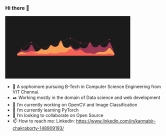 ### Hi there 👋

<img src="Github.gif" height = 200 width = 400> <br>
- 📗 A sophomore pursuing B-Tech in Computer Science Engineering from VIT Chennai.
- ✒️ Working mostly in the domain of Data science and web development
- 🔭 I’m currently working on OpenCV and Image Classification <br>
- 🌱 I’m currently learning PyTorch <br>
- 👯 I’m looking to collaborate on Open Source <br>
- 📫 How to reach me: Linkedin: https://www.linkedin.com/in/karmabir-chakraborty-148909193/ <br>


